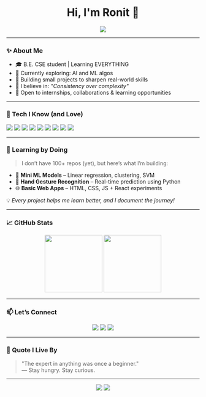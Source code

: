 <h1 align="center">Hi, I'm Ronit 👋</h1>

<p align="center">
  <img src="https://readme-typing-svg.herokuapp.com?font=Fira+Code&pause=1300&color=00C8FF&center=true&width=1000&lines=My+diagnostic+instinct+is+unmatched.;My+tenacity+is+non-negotiable.;I+don’t+just+fix+errors+—+I+dismantle+inefficiency.;Precision+in+logic.+Brutal+in+execution."/>
</p>





---

### ✨ About Me

- 🎓 B.E. CSE student | Learning EVERYTHING  
- 🌱 Currently exploring: AI and ML algos 
- 🔭 Building small projects to sharpen real-world skills  
- 📌 I believe in: *"Consistency over complexity"*  
- 💼 Open to internships, collaborations & learning opportunities

---

### 🧰 Tech I Know (and Love)

<p>
  <img src="https://img.shields.io/badge/C-00599C?style=for-the-badge&logo=c&logoColor=white" />
  <img src="https://img.shields.io/badge/C++-00599C?style=for-the-badge&logo=c%2B%2B&logoColor=white" />
  <img src="https://img.shields.io/badge/Python-3776AB?style=for-the-badge&logo=python&logoColor=white" />
  <img src="https://img.shields.io/badge/HTML-E34F26?style=for-the-badge&logo=html5&logoColor=white" />
  <img src="https://img.shields.io/badge/CSS-1572B6?style=for-the-badge&logo=css3&logoColor=white" />
  <img src="https://img.shields.io/badge/JavaScript-F7DF1E?style=for-the-badge&logo=javascript&logoColor=black" />
  <img src="https://img.shields.io/badge/TypeScript-3178C6?style=for-the-badge&logo=typescript&logoColor=white" />
  <img src="https://img.shields.io/badge/React-20232A?style=for-the-badge&logo=react&logoColor=61DAFB" />
  <img src="https://img.shields.io/badge/Git-F05032?style=for-the-badge&logo=git&logoColor=white" />
</p>

---

### 🧪 Learning by Doing

> I don’t have 100+ repos (yet), but here’s what I’m building:

- 🎯 **Mini ML Models** – Linear regression, clustering, SVM  
- 🧠 **Hand Gesture Recognition** – Real-time prediction using Python  
- 🌐 **Basic Web Apps** – HTML, CSS, JS + React experiments  

💡 *Every project helps me learn better, and I document the journey!*

---

### 📈 GitHub Stats

<p align="center">
  <img src="https://github-readme-stats.vercel.app/api?username=ronitkhanna&show_icons=true&theme=tokyonight" height="150"/>
  <img src="https://github-readme-stats.vercel.app/api/top-langs/?username=ronitkhanna&layout=compact&theme=tokyonight" height="150"/>
</p>

---

### 📫 Let’s Connect

<p align="center">
  <a href="mailto:ronit.khanna420X@gmail.com"><img src="https://img.shields.io/badge/Gmail-FF6F00?style=for-the-badge&logo=gmail&logoColor=white"/></a>
  <a href="https://linkedin.com/in/ronitbby"><img src="https://img.shields.io/badge/LinkedIn-0077B5?style=for-the-badge&logo=linkedin&logoColor=white"/></a>
  <a href="https://github.com/Ronit-bby"><img src="https://img.shields.io/badge/GitHub-181717?style=for-the-badge&logo=github&logoColor=white"/></a>
</p>

---

### 🔖 Quote I Live By

> "The expert in anything was once a beginner."  
> — Stay hungry. Stay curious.

---

<p align="center">
  <img src="https://komarev.com/ghpvc/?username=ronitkhanna&label=Profile%20Views" />
  <img src="https://img.shields.io/github/followers/ronitkhanna?style=social" />
</p>

